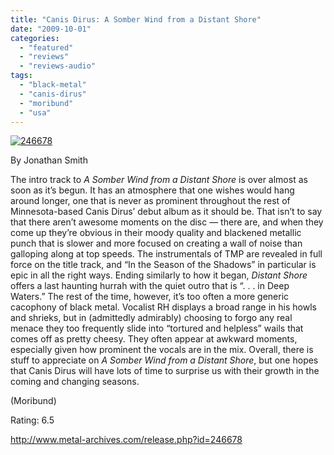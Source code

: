 ```yaml
---
title: "Canis Dirus: A Somber Wind from a Distant Shore"
date: "2009-10-01"
categories: 
  - "featured"
  - "reviews"
  - "reviews-audio"
tags: 
  - "black-metal"
  - "canis-dirus"
  - "moribund"
  - "usa"
---
```


[![246678](http://www.hellbound.ca/wp-content/uploads/2009/10/246678-300x300.jpg "246678")](http://www.hellbound.ca/wp-content/uploads/2009/10/246678.jpg)

By Jonathan Smith

The intro track to _A Somber Wind from a Distant Shore_ is over almost as soon as it’s begun. It has an atmosphere that one wishes would hang around longer, one that is never as prominent throughout the rest of Minnesota-based Canis Dirus’ debut album as it should be. That isn’t to say that there aren’t awesome moments on the disc — there are, and when they come up they’re obvious in their moody quality and blackened metallic punch that is slower and more focused on creating a wall of noise than galloping along at top speeds. The instrumentals of TMP are revealed in full force on the title track, and “In the Season of the Shadows” in particular is epic in all the right ways. Ending similarly to how it began, _Distant Shore_ offers a last haunting hurrah with the quiet outro that is “. . . in Deep Waters.” The rest of the time, however, it’s too often a more generic cacophony of black metal. Vocalist RH displays a broad range in his howls and shrieks, but in (admittedly admirably) choosing to forgo any real menace they too frequently slide into “tortured and helpless” wails that comes off as pretty cheesy. They often appear at awkward moments, especially given how prominent the vocals are in the mix. Overall, there is stuff to appreciate on _A Somber Wind from a Distant Shore_, but one hopes that Canis Dirus will have lots of time to surprise us with their growth in the coming and changing seasons.

(Moribund)

Rating: 6.5

http://www.metal-archives.com/release.php?id=246678
